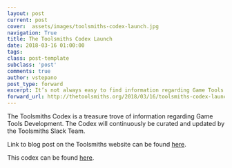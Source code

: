 ```yaml
---
layout: post
current: post
cover:  assets/images/toolsmiths-codex-launch.jpg
navigation: True
title: The Toolsmiths Codex Launch
date: 2018-03-16 01:00:00
tags: 
class: post-template
subclass: 'post'
comments: true
author: vstepano
post_type: forward
excerpt: It’s not always easy to find information regarding Game Tools Development on the Internet. There isn't just one place where you can go and find information regarding a particular topic. With the insight and knowledge of The Toolsmiths Community, with developers from around the world, we have made an excellent online resource for Game Tools Developers, and it is called The Toolsmiths Codex.
forward_url: http://thetoolsmiths.org/2018/03/16/toolsmiths-codex-launch/
---
```


The Toolsmiths Codex is a treasure trove of information regarding Game Tools Development. The Codex will continuously be curated and updated by the Toolsmiths Slack Team.

Link to blog post on the Toolsmiths website can be found [here](http://thetoolsmiths.org/2018/03/16/toolsmiths-codex-launch).

This codex can be found [here](http://thetoolsmiths.org/codex/).
